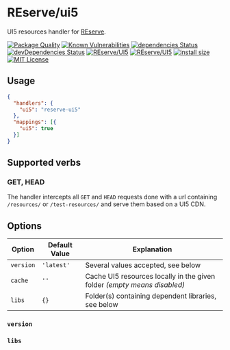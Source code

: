 # REserve/**ui5**
UI5 resources handler for [REserve](https://npmjs.com/package/reserve).

[![Package Quality](https://npm.packagequality.com/shield/reserve-ui5.svg)](https://packagequality.com/#?package=reserve-ui5)
[![Known Vulnerabilities](https://snyk.io/test/github/ArnaudBuchholz/reserve-ui5/badge.svg?targetFile=package.json)](https://snyk.io/test/github/ArnaudBuchholz/reserve-ui5?targetFile=package.json)
[![dependencies Status](https://david-dm.org/ArnaudBuchholz/reserve-ui5/status.svg)](https://david-dm.org/ArnaudBuchholz/reserve-ui5)
[![devDependencies Status](https://david-dm.org/ArnaudBuchholz/reserve-ui5/dev-status.svg)](https://david-dm.org/ArnaudBuchholz/reserve-ui5?type=dev)
[![REserve/UI5](https://badge.fury.io/js/reserve-ui5.svg)](https://www.npmjs.org/package/reserve-ui5)
[![REserve/UI5](http://img.shields.io/npm/dm/reserve-ui5.svg)](https://www.npmjs.org/package/reserve-ui5)
[![install size](https://packagephobia.now.sh/badge?p=reserve-ui5)](https://packagephobia.now.sh/result?p=reserve-ui5)
[![MIT License](https://img.shields.io/badge/License-MIT-yellow.svg)](https://opensource.org/licenses/MIT)

## Usage

```json
{
  "handlers": {
    "ui5": "reserve-ui5"
  },
  "mappings": [{
    "ui5": true
  }]
}
```

## Supported verbs

### GET, HEAD

The handler intercepts all `GET` and `HEAD` requests done with a url containing `/resources/` or `/test-resources/` and serve them based on a UI5 CDN.

## Options

| Option | Default Value | Explanation |
|---|---|---|
| `version` | `'latest'` | Several values accepted, see below |
| `cache` | `''` | Cache UI5 resources locally in the given folder *(empty means disabled)* |
| `libs` | `{}` | Folder(s) containing dependent libraries, see below |

### `version`

### `libs`